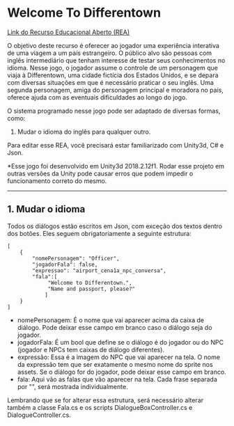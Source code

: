 # Welcome To Differentown
[Link do Recurso Educacional Aberto (REA)](https://apps.univesp.br/welcome-to-differentown/ "REA")

O objetivo deste recurso é oferecer ao jogador uma experiência interativa de uma viagem a um país estrangeiro. O público alvo são pessoas com inglês intermediário que tenham interesse de testar seus conhecimentos no idioma.
Nesse jogo, o jogador assume o controle de um personagem que viaja à Differentown, uma cidade fictícia dos Estados Unidos, e se depara com diversas situações em que é necessário praticar o seu inglês. Uma segunda personagem, amiga do personagem principal e moradora no país, oferece ajuda com as eventuais dificuldades ao longo do jogo.

O sistema programado nesse jogo pode ser adaptado de diversas formas, como:

1. Mudar o idioma do inglês para qualquer outro.

Para editar esse REA, você precisará estar familiarizado com Unity3d, C# e Json.

*Esse jogo foi desenvolvido em Unity3d 2018.2.12f1. Rodar esse projeto em outras versões da Unity pode causar erros que podem impedir o funcionamento correto do mesmo.

- - - -

## 1. Mudar o idioma ##

Todos os diálogos estão escritos em Json, com exceção dos textos dentro dos botões. Eles seguem obrigatoriamente a seguinte estrutura:
```
[
	{
        "nomePersonagem": "Officer",
        "jogadorFala": false,
        "expressao": "airport_cena1a_npc_conversa",
        "fala":[
             "Welcome to Differentown.",
			 "Name and passport, please?"
            ]
    }
]
```
* nomePersonagem: É o nome que vai aparecer acima da caixa de diálogo. Pode deixar esse campo em branco caso o diálogo seja do jogador.
* jogadorFala: É um bool que define se o diálogo é do jogador ou do NPC (jogador e NPCs tem caixas de diálogo diferentes).
* expressão: Essa é a imagem do NPC que vai aparecer na tela. O nome da expressão tem que ser exatamente o mesmo nome do sprite nos assets. Se o diálogo for do jogador, pode deixar esse campo em branco.
* fala: Aqui vão as falas que vão aparecer na tela. Cada frase separada por "", será mostrada individualmente.

Lembrando que se for alterar essa estrutura, será necessário alterar também a classe Fala.cs e os scripts DialogueBoxController.cs e DialogueController.cs.
